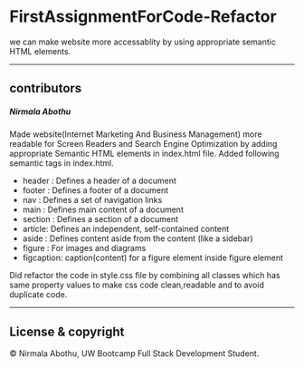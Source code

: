 # FirstAssignmentForCode-Refactor

we can make website more accessablity by using appropriate semantic HTML elements.

---

## contributors

##### Nirmala Abothu

Made website(Internet Marketing And Business Management) more readable for Screen Readers
and Search Engine Optimization by adding appropriate Semantic HTML elements in index.html file.
Added following semantic tags in index.html.

- header : Defines a header of a document
- footer : Defines a footer of a document
- nav : Defines a set of navigation links
- main : Defines main content of a document
- section : Defines a section of a document
- article: Defines an independent, self-contained content
- aside : Defines content aside from the content (like a sidebar)
- figure : For images and diagrams
- figcaption: caption(content) for a figure element inside figure element

Did refactor the code in style.css file by combining all classes which has same property values to make css code clean,readable and to avoid duplicate code.

---

## License & copyright

© Nirmala Abothu, UW Bootcamp Full Stack Development Student.
